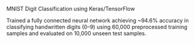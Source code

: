 MNIST Digit Classification using Keras/TensorFlow

Trained a fully connected neural network achieving ~94.6% accuracy in classifying handwritten digits (0–9) using 60,000 preprocessed training samples and evaluated on 10,000 unseen test samples.

